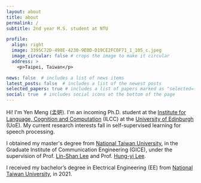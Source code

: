 ```yaml
---
layout: about
title: about
permalink: /
subtitle: 2nd year M.S. student at NTU 

profile:
  align: right
  image: 3395C72D-498E-4230-9E0D-D19CE2FC0F71_1_105_c.jpeg
  image_circular: false # crops the image to make it circular
  address: >
    <p>Taipei, Taiwan</p>

news: false  # includes a list of news items
latest_posts: false  # includes a list of the newest posts
selected_papers: true # includes a list of papers marked as "selected={true}"
social: true  # includes social icons at the bottom of the page
---
```


Hi! I'm Yen Meng (孟妍). I'm an incoming Ph.D. student at the [Institute for Language, Cognition and Computation](https://web.inf.ed.ac.uk/ilcc) (ILCC) at the [University of Edinburgh](https://www.ed.ac.uk/) (UoE). My current research interests fall in self-supervised learning for speech processing.

I obtained my master's degree from [National Taiwan University](https://www.ntu.edu.tw/), in the Graduate Institute of Communication Engineering (GICE), under the supervision of Prof. [Lin-Shan Lee](http://speech.ee.ntu.edu.tw/previous_version/lslNew.htm) and Prof. [Hung-yi Lee](https://speech.ee.ntu.edu.tw/~hylee/index.php).

I received my bachelor’s degree in Electrical Engineering (EE) from [National Taiwan University](https://www.ntu.edu.tw/), in 2021. 
